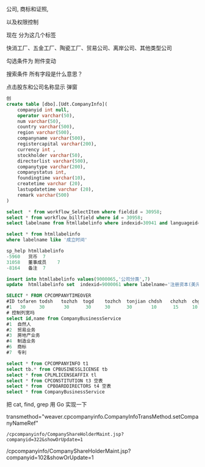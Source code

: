 公司, 商标和证照, 

以及权限控制



现在 分为这几个标签 

快消工厂、五金工厂、陶瓷工厂、贸易公司、离岸公司、其他类型公司



勾选条件为   附件变动    

搜索条件  所有字段是什么意思？

点击股东和公司名称显示 弹窗

```sql
创
create table [dbo].[Udt.CompanyInfo](
	companyid int null,
	operator varchar(50),
	num varchar(50),
	country varchar(500),
	region varchar(500),
	companyname varchar(500),
	registercapital varchar(200),
	currency int ,
	stockholder varchar(50),
	directorlist varchar(500),
	companytype varchar(200),
	companystatus int,
	foundingtime varchar(10),
	createtime varchar (20),
	lastupdatetime varchar (20),
	remark varchar(500)
)
```





```sql
select  * from workflow_SelectItem where fieldid = 30958;
select * from workflow_billfield where id = 30958;
select labelname from htmllabelinfo where indexid=30941 and languageid=7

select * from htmllabelinfo
where labelname like '成立时间'

sp_help htmllabelinfo
-5960	货币	7
31058	董事成员	7
-8164	备注	7

insert into htmllabelinfo values(9000065,'公司分类',7)
update  htmllabelinfo set  indexid=9000061 where labelname='注册资本(美元)'

SELECT * FROM CPCOMPANYTIMEOVER 
#ID	tofaren	todsh	tozhzh	togd	tozhch	tonjian	chdsh	chzhzh	chgd	chzhch	chxgs
#1	 30	    30	     30	     30	    30	    30	     10	     15	    10	     10	 15
# 控制列宽吗
select id,name from CompanyBusinessService
#1	自然人
#2	贸易业务
#3	房地产业务
#4	制造业务
#6	商标
#7	专利

select * from CPCOMPANYINFO t1
select tb.* from CPBUSINESSLICENSE tb
select * from CPLMLICENSEAFFIX tl
select * from CPCONSTITUTION t3 空表
select * from  CPBOARDDIRECTORS t4 空表
select * from CompanyBusinessService
```





把 cat, find, grep 用 Go 实现一下

transmethod=\"weaver.cpcompanyinfo.CompanyInfoTransMethod.setCompanyNameRef\"

```
/cpcompanyinfo/CompanyShareHolderMaint.jsp?companyid=322&showOrUpdate=1
```

/cpcompanyinfo/CompanyShareHolderMaint.jsp?companyid=102&showOrUpdate=1
